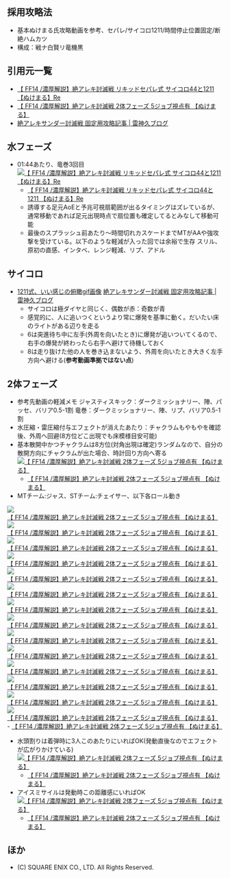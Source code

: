 ## 採用攻略法
- 基本ぬけまる氏攻略動画を参考、セパレ/サイコロ1211/時間停止位置固定/断絶ハムカツ
- 構成：戦ナ白賢リ竜機黒

## 引用元一覧
- [【 FF14 /濃厚解説】絶アレキ討滅戦 リキッドセパレ式 サイコロ44と1211 【ぬけまる】Re](https://www.youtube.com/watch?v=AMdtMyvbPNs "【 FF14 /濃厚解説】絶アレキ討滅戦 リキッドセパレ式 サイコロ44と1211 【ぬけまる】Re")
- [【 FF14 /濃厚解説】絶アレキ討滅戦 2体フェーズ 5ジョブ視点有 【ぬけまる】](https://www.youtube.com/watch?v=yuLjtpm2ti8 "【 FF14 /濃厚解説】絶アレキ討滅戦 2体フェーズ 5ジョブ視点有 【ぬけまる】")
- [絶アレキサンダー討滅戦 固定用攻略記事 | 雷神久ブログ](https://risinghisa.com/theepicofalexanderultimate/)

## 水フェーズ
  - 01:44あたり、竜巻3回目
  [![【 FF14 /濃厚解説】絶アレキ討滅戦 リキッドセパレ式 サイコロ44と1211 【ぬけまる】Re](/zatta-tools/tea/tea_1.png "【 FF14 /濃厚解説】絶アレキ討滅戦 リキッドセパレ式 サイコロ44と1211 【ぬけまる】Re")](/zatta-tools/tea/tea_1.png)
    - [【 FF14 /濃厚解説】絶アレキ討滅戦 リキッドセパレ式 サイコロ44と1211 【ぬけまる】Re](https://www.youtube.com/watch?v=AMdtMyvbPNs "【 FF14 /濃厚解説】絶アレキ討滅戦 リキッドセパレ式 サイコロ44と1211 【ぬけまる】Re")
    - 誘導する足元AoEと予兆可視扇範囲が出るタイミングはズレているが、通常移動であれば足元出現時点で扇位置も確定してるとみなして移動可能
    - 最後のスプラッシュ前あたり～時間切れカスケードまでMTがAAや強攻撃を受けている。以下のような軽減が入った回では余裕で生存
      スリル、原初の直感、インタベ、レンジ軽減、リプ、アドル

## サイコロ
  - [1211式、いい感じの俯瞰gif画像](https://risinghisa.com/wp-content/uploads/2019/11/DsCUMtM5o8yBVQ3xHZZO1574779032-1574780672.gif)
    [絶アレキサンダー討滅戦 固定用攻略記事 | 雷神久ブログ](https://risinghisa.com/theepicofalexanderultimate/)
    - サイコロは極ダイヤと同じく、偶数が赤：奇数が青
    - 感覚的に、人に追いつくというより常に爆発を基準に動く。だいたい床のライトがある辺りを走る
    - 6は突進待ち中に左手(外周を向いたとき)に爆発が追いついてくるので、右手の爆発が終わったら右手へ避けて待機しておく
    - 8は走り抜けた他の人を巻き込まないよう、外周を向いたとき大きく左手方向へ避ける(**参考動画準拠ではない点**)

## 2体フェーズ
  - 参考先動画の軽減メモ
    ジャスティスキック：ダークミッショナリー、陣、パッセ、バリア0.5-1割
    竜巻：ダークミッショナリー、陣、リプ、バリア0.5-1割
  - 水圧縮・雷圧縮付与エフェクトが消えたあたり：チャクラムもやもやを確認後、外周へ回避(8方位どこ出現でも床模様目安可能)
  - 基本散開中かつチャクラムは8方位(対角出現は確定)ランダムなので、自分の散開方向にチャクラムが出た場合、時計回り方向へ寄る
  [![【 FF14 /濃厚解説】絶アレキ討滅戦 2体フェーズ 5ジョブ視点有 【ぬけまる】](/zatta-tools/tea/tea_2.png)](/zatta-tools/tea/tea_2.png)
    - [【 FF14 /濃厚解説】絶アレキ討滅戦 2体フェーズ 5ジョブ視点有 【ぬけまる】](https://www.youtube.com/watch?v=yuLjtpm2ti8)
  - MTチーム:ジャス、STチーム:チェイサー、以下各ロール動き

  [![【 FF14 /濃厚解説】絶アレキ討滅戦 2体フェーズ 5ジョブ視点有 【ぬけまる】](/zatta-tools/tea/tea_3.png)](/zatta-tools/tea/tea_3.png)
  [![【 FF14 /濃厚解説】絶アレキ討滅戦 2体フェーズ 5ジョブ視点有 【ぬけまる】](/zatta-tools/tea/tea_4.png)](/zatta-tools/tea/tea_4.png)
  [![【 FF14 /濃厚解説】絶アレキ討滅戦 2体フェーズ 5ジョブ視点有 【ぬけまる】](/zatta-tools/tea/tea_15.png)](/zatta-tools/tea/tea_15.png)
  [![【 FF14 /濃厚解説】絶アレキ討滅戦 2体フェーズ 5ジョブ視点有 【ぬけまる】](/zatta-tools/tea/tea_7.png)](/zatta-tools/tea/tea_7.png)
  [![【 FF14 /濃厚解説】絶アレキ討滅戦 2体フェーズ 5ジョブ視点有 【ぬけまる】](/zatta-tools/tea/tea_8.png)](/zatta-tools/tea/tea_8.png)
  [![【 FF14 /濃厚解説】絶アレキ討滅戦 2体フェーズ 5ジョブ視点有 【ぬけまる】](/zatta-tools/tea/tea_9.png)](/zatta-tools/tea/tea_9.png)
  [![【 FF14 /濃厚解説】絶アレキ討滅戦 2体フェーズ 5ジョブ視点有 【ぬけまる】](/zatta-tools/tea/tea_10.png)](/zatta-tools/tea/tea_10.png)
  [![【 FF14 /濃厚解説】絶アレキ討滅戦 2体フェーズ 5ジョブ視点有 【ぬけまる】](/zatta-tools/tea/tea_11.png)](/zatta-tools/tea/tea_11.png)
  [![【 FF14 /濃厚解説】絶アレキ討滅戦 2体フェーズ 5ジョブ視点有 【ぬけまる】](/zatta-tools/tea/tea_12.png)](/zatta-tools/tea/tea_12.png)
  [![【 FF14 /濃厚解説】絶アレキ討滅戦 2体フェーズ 5ジョブ視点有 【ぬけまる】](/zatta-tools/tea/tea_13.png)](/zatta-tools/tea/tea_13.png)
  [![【 FF14 /濃厚解説】絶アレキ討滅戦 2体フェーズ 5ジョブ視点有 【ぬけまる】](/zatta-tools/tea/tea_14.png)](/zatta-tools/tea/tea_14.png)
  [![【 FF14 /濃厚解説】絶アレキ討滅戦 2体フェーズ 5ジョブ視点有 【ぬけまる】](/zatta-tools/tea/tea_16.png)](/zatta-tools/tea/tea_16.png)
  [![【 FF14 /濃厚解説】絶アレキ討滅戦 2体フェーズ 5ジョブ視点有 【ぬけまる】](/zatta-tools/tea/tea_17.png)](/zatta-tools/tea/tea_17.png)
  [![【 FF14 /濃厚解説】絶アレキ討滅戦 2体フェーズ 5ジョブ視点有 【ぬけまる】](/zatta-tools/tea/tea_18.png)](/zatta-tools/tea/tea_18.png)
    - [【 FF14 /濃厚解説】絶アレキ討滅戦 2体フェーズ 5ジョブ視点有 【ぬけまる】](https://www.youtube.com/watch?v=yuLjtpm2ti8)
  - 水頭割りは着弾時に3人このあたりにいればOK(発動直後なのでエフェクトが広がりかけている)
  [![【 FF14 /濃厚解説】絶アレキ討滅戦 2体フェーズ 5ジョブ視点有 【ぬけまる】](/zatta-tools/tea/tea_5.png)](/zatta-tools/tea/tea_5.png)
    - [【 FF14 /濃厚解説】絶アレキ討滅戦 2体フェーズ 5ジョブ視点有 【ぬけまる】](https://www.youtube.com/watch?v=yuLjtpm2ti8)
  - アイスミサイルは発動時この距離感にいればOK
  [![【 FF14 /濃厚解説】絶アレキ討滅戦 2体フェーズ 5ジョブ視点有 【ぬけまる】](/zatta-tools/tea/tea_6.png)](/zatta-tools/tea/tea_6.png)
    - [【 FF14 /濃厚解説】絶アレキ討滅戦 2体フェーズ 5ジョブ視点有 【ぬけまる】](https://www.youtube.com/watch?v=yuLjtpm2ti8)

## ほか
  - (C) SQUARE ENIX CO., LTD. All Rights Reserved.